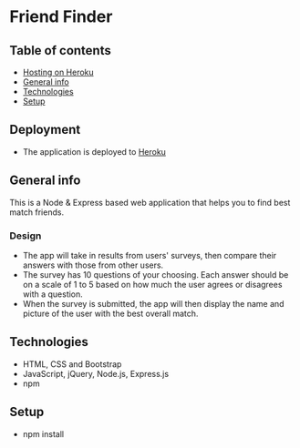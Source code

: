 # Friend Finder

## Table of contents
* [Hosting on Heroku](#Hosting-on-Heroku)
* [General info](#general-info)
* [Technologies](#technologies)
* [Setup](#setup)

## Deployment
* The application is deployed to [Heroku](https://guarded-reef-69111.herokuapp.com/)

## General info
This is a Node & Express based web application that helps you to find best match friends. 

### Design
* The app will take in results from users' surveys, then compare their answers with those from other users.
* The survey has 10 questions of your choosing. Each answer should be on a scale of 1 to 5 based on how much the user agrees or disagrees with a question.
* When the survey is submitted, the app will then display the name and picture of the user with the best overall match. 

## Technologies
* HTML, CSS and Bootstrap
* JavaScript, jQuery, Node.js, Express.js
* npm

## Setup
* npm install

